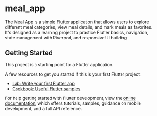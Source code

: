 # meal_app

The Meal App is a simple Flutter application that allows users to explore different meal categories, view meal details, and mark meals as favorites. It's designed as a learning project to practice Flutter basics, navigation, state management with Riverpod, and responsive UI building.

## Getting Started

This project is a starting point for a Flutter application.

A few resources to get you started if this is your first Flutter project:

- [Lab: Write your first Flutter app](https://docs.flutter.dev/get-started/codelab)
- [Cookbook: Useful Flutter samples](https://docs.flutter.dev/cookbook)

For help getting started with Flutter development, view the
[online documentation](https://docs.flutter.dev/), which offers tutorials,
samples, guidance on mobile development, and a full API reference.
